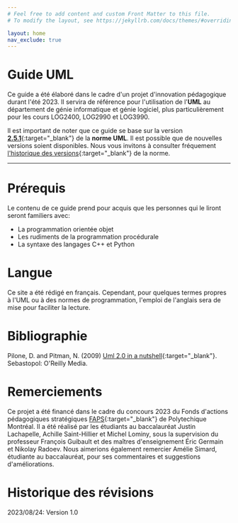 ```yaml
---
# Feel free to add content and custom Front Matter to this file.
# To modify the layout, see https://jekyllrb.com/docs/themes/#overriding-theme-defaults

layout: home
nav_exclude: true
---
```


# Guide UML

Ce guide a été élaboré dans le cadre d'un projet d'innovation pédagogique durant l'été 2023. Il servira de référence pour l'utilisation de l'**UML** au département de génie informatique et génie logiciel, plus particulièrement pour les cours LOG2400, LOG2990 et LOG3990.

Il est important de noter que ce guide se base sur la version [**2.5.1**](https://www.omg.org/spec/UML/2.5.1/About-UML){:target="\_blank"} de la **norme UML**. Il est possible que de nouvelles versions soient disponibles. Nous vous invitons à consulter fréquement [l'historique des versions](https://www.omg.org/spec/UML/2.5.1/About-UML#spec-versions){:target="\_blank"} de la norme.

---

# Prérequis

Le contenu de ce guide prend pour acquis que les personnes qui le liront seront familiers avec:

- La programmation orientée objet
- Les rudiments de la programmation procédurale
- La syntaxe des langages C++ et Python

# Langue

Ce site a été rédigé en français. Cependant, pour quelques termes propres à l'UML ou à des normes de programmation, l'emploi de l'anglais sera de mise pour faciliter la lecture.

<!--
# Open-source

Ce projet sera hébergé sur Github en accès libre à l'URL suivant: [Code-source](www.github.com){:target="\_blank"}
-->

# Bibliographie

Pilone, D. and Pitman, N. (2009) [Uml 2.0 in a nutshell](https://polymtl.on.worldcat.org/oclc/609840962){:target="\_blank"}. Sebastopol: O'Reilly Media.

# Remerciements

Ce projet a été financé dans le cadre du concours 2023 du Fonds d'actions pédagogiques stratégiques [FAPS](https://www.polymtl.ca/appui-pedagogique/fonds-dinnovation-pedagogique/fonds-dactions-pedagogiques-strategiques-faps-0){:target="\_blank"} de Polytechique Montréal.  Il a été réalisé par les étudiants au baccalauréat Justin Lachapelle, Achille Saint-Hillier et Michel Lominy, sous la supervision du professeur François Guibault et des maîtres d'enseignement Éric Germain et Nikolay Radoev.  Nous aimerions également remercier Amélie Simard, étudiante au baccalauréat, pour ses commentaires et suggestions d'améliorations.

# Historique des révisions

2023/08/24: Version 1.0
